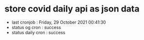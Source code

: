 # store covid daily api as json data

- last cronjob : Friday, 29 October 2021 00:41:30
- status og cron : success
- status daily cron : success
      
      